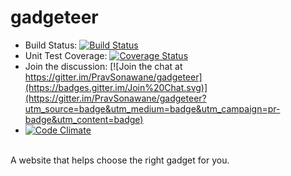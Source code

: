 

# gadgeteer

* Build Status: [![Build Status](https://travis-ci.org/PravSonawane/gadgeteer.svg?branch=master)](https://travis-ci.org/PravSonawane/gadgeteer)
* Unit Test Coverage: [![Coverage Status](https://coveralls.io/repos/PravSonawane/gadgeteer/badge.svg)](https://coveralls.io/repos/PravSonawane/gadgeteer/badge.svg)
* Join the discussion: [![Join the chat at https://gitter.im/PravSonawane/gadgeteer](https://badges.gitter.im/Join%20Chat.svg)](https://gitter.im/PravSonawane/gadgeteer?utm_source=badge&utm_medium=badge&utm_campaign=pr-badge&utm_content=badge)
* [![Code Climate](https://codeclimate.com/github/PravSonawane/gadgeteer/badges/gpa.svg)](https://codeclimate.com/github/PravSonawane/gadgeteer)
 
<br />
A website that helps choose the right gadget for you.
